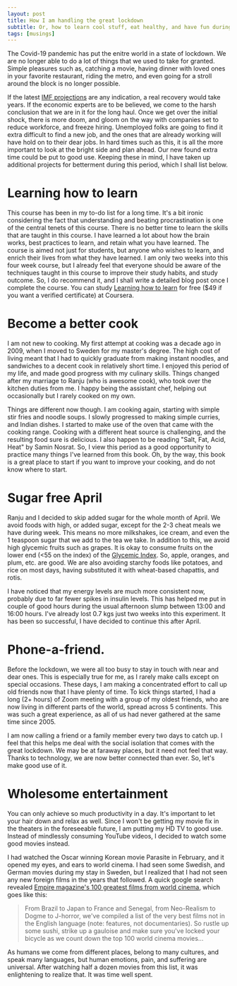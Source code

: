 ```yaml
---
layout: post
title: How I am handling the great lockdown
subtitle: Or, how to learn cool stuff, eat healthy, and have fun during troubled times.
tags: [musings] 
---
```


The Covid-19 pandemic has put the enitre world in a state of lockdown. We are 
no longer able to do a lot of things that we used to take for granted. Simple 
pleasures such as, catching a movie, having dinner with loved ones in your 
favorite restaurant, riding the metro, and even going for a stroll around the 
block is no longer possible.

If the latest [IMF projections](https://www.imf.org/en/Publications/WEO/Issues/2020/04/14/weo-april-2020) 
are any indication, a real recovery would take years. If the economic experts 
are to be believed, we come to the harsh conclusion that we are in it for the 
long haul. Once we get over the initial shock, there is more doom, and gloom 
on the way with companies set to reduce workforce, and freeze hiring. 
Unemployed folks are going to find it extra difficult to find a new job, and 
the ones that are already working will have hold on to their dear jobs. In 
hard times such as this, it is all the more important to look at the bright 
side and plan ahead. Our new found extra time could be put to good use. 
Keeping these in mind, I have taken up additional projects for betterment 
during this period, which I shall list below.

# Learning how to learn

This course has been in my to-do list for a long time. It's a bit ironic 
considering the fact that understanding and beating procrastination is one 
of the central tenets of this course. There is no better time to learn the 
skills that are taught in this course. I have learned a lot about how the brain 
works, best practices to learn, and retain what you have learned. The course 
is aimed not just for students, but anyone who wishes to learn, and enrich 
their lives from what they have learned. I am only two weeks into this four 
week course, but I already feel that everyone should be aware of the 
techniques taught in this course to improve their study habits, and study 
outcome. So, I do recommend it, and I shall write a detailed blog post once I 
complete the course. You can study [Learning how to learn](https://www.coursera.org/learn/learning-how-to-learn) for free ($49 if you 
want a verified certificate) at Coursera.


# Become a better cook

I am not new to cooking. My first attempt at cooking was a decade ago in 2009, 
when I moved to Sweden for my master's degree. The high cost of living meant 
that I had to quickly graduate from making instant noodles, and sandwiches to 
 a decent cook in relatively short time. I enjoyed this period of my life, and 
 made good progress with my culinary skills. Things changed after my marriage 
 to Ranju (who is awesome cook), who took over the kitchen duties from me. I 
 happy being the assistant chef, helping out occasionally but I rarely cooked 
 on my own.

Things are different now though. I am cooking again, starting with simple stir 
fries and noodle soups. I slowly progressed to making simple curries, and 
Indian dishes. I started to make use of the oven that came with the cooking 
range. Cooking with a different heat source is challenging, and the resulting 
food sure is delicious. I also happen to be reading "Salt, Fat, Acid, Heat" by 
Samin Nosrat. So, I view this period as a good opportunity to practice many 
things I've learned from this book. Oh, by the way, this book is a great place 
to start if you want to improve your cooking, and do not know where to start.

# Sugar free April

Ranju and I decided to skip added sugar for the whole month of April. We avoid 
foods with high, or added sugar, except for the 2-3 cheat meals we have during 
week. This means no more milkshakes, ice cream, and even the 1 teaspoon sugar 
that we add to the tea we take. In addition to this, we avoid high glycemic 
fruits such as grapes. It is okay to consume fruits on the lower end (<55 on 
the index) of the [Glycemic Index](https://www.health.harvard.edu/diseases-and-conditions/glycemic-index-and-glycemic-load-for-100-foods). 
So, apple, oranges, and plum, etc. are good. We are also avoiding starchy 
foods like potatoes, and rice on most days, having substituted it with 
wheat-based chapattis, and rotis.

I have noticed that my energy levels are much more consistent now, probably 
due to far fewer spikes in insulin levels. This has helped me put in couple of 
good hours during the usual afternoon slump between 13:00 and 16:00 hours. 
I've already lost 0.7 kgs just two weeks into this experiment. It has been so 
successful, I have decided to continue this after April.

# Phone-a-friend.

Before the lockdown, we were all too busy to stay in touch with near and dear 
ones. This is especially true for me, as I rarely make calls except on special 
occasions. These days, I am making a concentrated effort to call up old 
friends now that I have plenty of time. To kick things started, I had a long 
(2+ hours) of Zoom meeting with a group of my oldest friends, who are now 
living in different parts of the world, spread across 5 continents. This was 
such a great experience, as all of us had never gathered at the same time 
since 2005.

I am now calling a friend or a family member every two days to catch up. I 
feel that this helps me deal with the social isolation that comes with the 
great lockdown. We may be at faraway places, but it need not feel that way. 
Thanks to technology, we are now better connected than ever. So, let's make 
good use of it.


# Wholesome entertainment

You can only achieve so much productivity in a day. It's important to let your 
hair down and relax as well. Since I won't be getting my movie fix in the 
theaters in the foreseeable future, I am putting my HD TV to good use. Instead 
of mindlessly consuming YouTube videos, I decided to watch some good movies 
instead.

I had watched the Oscar winning Korean movie Parasite in February, and it 
opened my eyes, and ears to world cinema. I had seen some Swedish, and German 
movies during my stay in Sweden, but I realized that I had not seen any new 
foreign films in the years that followed. A quick google search revealed 
[Empire magazine's 100 greatest films from world cinema](https://www.empireonline.com/movies/features/100-greatest-world-cinema-films/), which goes like this:

> From Brazil to Japan to France and Senegal, from Neo-Realism to Dogme to 
J-horror, we've compiled a list of the very best films not in the English 
language (note: features, not documentaries). So rustle up some sushi, 
strike up a gauloise and make sure you've locked your bicycle as we count 
down the top 100 world cinema movies...


As humans we come from different places, belong to many cultures, and speak 
many languages, but human emotions, pain, and suffering are universal. After 
watching half a dozen movies from this list, it was enlightening to realize 
that. It was time well spent.







